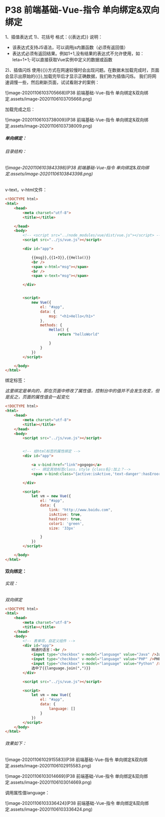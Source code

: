 # P38 前端基础-Vue-指令 单向绑定&双向绑定

1、插值表达式
1)、花括号
格式：{{表达式}}
说明：

- 该表达式支持JS语法，可以调用js内置函数（必须有返回值）
- 表达式必须有返回结果。例如1+1,没有结果的表达式不允许使用，如：leta=1+1;·可以直接获取Vue实例中定义的数据或函数

2)、插值闪烁
使用{{}}方式在网速较慢时会出现问题。在数据未加载完成时，页面会显示出原始的{{}},加载完毕后才显示正确数据，我们称为插值闪烁。
我们将网速调慢一些，然后刷新页面，试试看刚才的案例：

![image-20201106103705668](P38 前端基础-Vue-指令 单向绑定&双向绑定.assets/image-20201106103705668.png)

加载完成之后：

![image-20201106103738009](P38 前端基础-Vue-指令 单向绑定&双向绑定.assets/image-20201106103738009.png)

##### 单向绑定：

###### 目录结构：

###### ![image-20201106103843398](P38 前端基础-Vue-指令 单向绑定&双向绑定.assets/image-20201106103843398.png)

v-text，v-html文件：

```html
<!DOCTYPE html>
<html>
	<head>
		<meta charset="utf-8">
		<title></title>

	</head>
	<body>
		<!-- <script src="../node_modules/vue/dist/vue.js"></script> -->
		<script src="../js/vue.js"></script>

		<div id="app">

			{{msg}},{{1+3}},{{Hello()}}
			<br />
			<span v-html="msg"></span>
			<br />
			<span v-text="msg"></span>

		</div>


		<script>
			new Vue({
				el: "#app",
				data: {
					msg: "<h1>Hello</h1>"
				},
				methods: {
					Hello() {
						return "helloWorld"

					}
				}
			})
		</script>

	</body>
</html>

```

绑定标签：

*这里绑定是单向的，即在页面中修改了属性值，控制台中的值并不会发生改变，但是反之，页面的属性值会一起变化*

```html
<!DOCTYPE html>
<html>
	<head>
		<meta charset="utf-8">
		<title></title>
	</head>
	<body>
		<script src="../js/vue.js"></script>


		<!-- 给html标签的属性绑定 -->
		<div id="app">

			<a v-bind:href="link">gogogo</a>
			<!-- 绑定其他标签class，style {class名}:加上？-->
			<span v-bind:class="{active:isActive,'text-danger':hasEroor}" :style="{color:color1,fontSize: size}">你好</span>

		</div>

		<script>
			let vm = new Vue({
				el: "#app",
				data: {
					link: "http://www.baidu.com",
					isActive: true,
					hasEroor: true,
					color1: 'green',
					size: '33px'

				}
			})
		</script>

	</body>
</html>
```



#### 双向绑定：

###### 实现：

*双向绑定*

```html
<!DOCTYPE html>
<html>
	<head>
		<meta charset="utf-8">
		<title></title>
	</head>
	<body>
		<!-- 表单项，自定义组件 -->
		<div id="app">
			精通的语言：<br />
			<input type="checkbox" v-model="language" value="Java" />Java<br />
			<input type="checkbox" v-model="language" value="PHP" />PHP<br />
			<input type="checkbox" v-model="language" value="Python" />Python<br />
			选中了{{language.join(",")}}
		</div>

		<script src="../js/vue.js"></script>

		<script>
			let vm = new Vue({
				el: "#app",
				data: {
					language: []
				}
			})
		</script>
	</body>
</html>
```



###### 效果如下：

![image-20201106102915583](P38 前端基础-Vue-指令 单向绑定&双向绑定.assets/image-20201106102915583.png)

![image-20201106103014669](P38 前端基础-Vue-指令 单向绑定&双向绑定.assets/image-20201106103014669.png)

调用属性值language：

![image-20201106103336424](P38 前端基础-Vue-指令 单向绑定&双向绑定.assets/image-20201106103336424.png)
